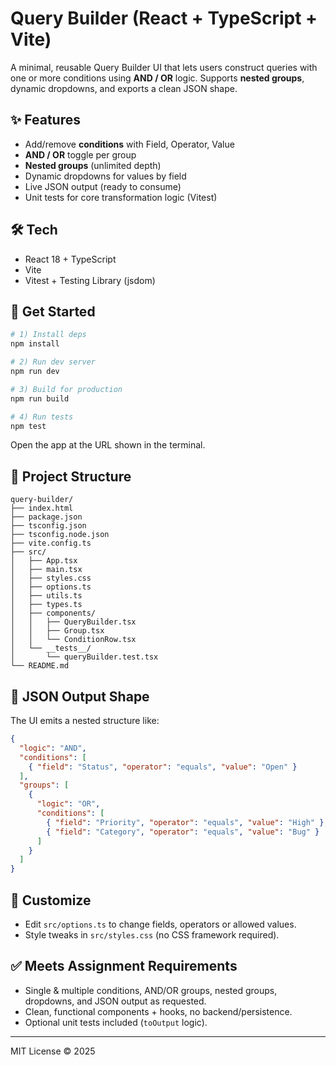 # Query Builder (React + TypeScript + Vite)

A minimal, reusable Query Builder UI that lets users construct queries with one or more conditions using **AND / OR** logic. Supports **nested groups**, dynamic dropdowns, and exports a clean JSON shape.

## ✨ Features

- Add/remove **conditions** with Field, Operator, Value
- **AND / OR** toggle per group
- **Nested groups** (unlimited depth)
- Dynamic dropdowns for values by field
- Live JSON output (ready to consume)
- Unit tests for core transformation logic (Vitest)

## 🛠 Tech

- React 18 + TypeScript
- Vite
- Vitest + Testing Library (jsdom)

## 🚀 Get Started

```bash
# 1) Install deps
npm install

# 2) Run dev server
npm run dev

# 3) Build for production
npm run build

# 4) Run tests
npm test
```

Open the app at the URL shown in the terminal.

## 📁 Project Structure

```
query-builder/
├── index.html
├── package.json
├── tsconfig.json
├── tsconfig.node.json
├── vite.config.ts
├── src/
│   ├── App.tsx
│   ├── main.tsx
│   ├── styles.css
│   ├── options.ts
│   ├── utils.ts
│   ├── types.ts
│   ├── components/
│   │   ├── QueryBuilder.tsx
│   │   ├── Group.tsx
│   │   └── ConditionRow.tsx
│   └── __tests__/
│       └── queryBuilder.test.tsx
└── README.md
```

## 📄 JSON Output Shape

The UI emits a nested structure like:

```json
{
  "logic": "AND",
  "conditions": [
    { "field": "Status", "operator": "equals", "value": "Open" }
  ],
  "groups": [
    {
      "logic": "OR",
      "conditions": [
        { "field": "Priority", "operator": "equals", "value": "High" },
        { "field": "Category", "operator": "equals", "value": "Bug" }
      ]
    }
  ]
}
```

## 🔧 Customize

- Edit `src/options.ts` to change fields, operators or allowed values.
- Style tweaks in `src/styles.css` (no CSS framework required).

## ✅ Meets Assignment Requirements

- Single & multiple conditions, AND/OR groups, nested groups, dropdowns, and JSON output as requested.
- Clean, functional components + hooks, no backend/persistence.
- Optional unit tests included (`toOutput` logic).

---

MIT License © 2025